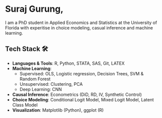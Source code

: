 # Suraj Gurung, 

I am a PhD student in Applied Economics and Statistics at the University of Florida with experitise in choice modeling, casual inference and machine learning.

## Tech Stack 🛠️ 

- **Languages & Tools**: R, Python, STATA, SAS, Git, LATEX
- **Machine Learning**:
    - Supervised: OLS, Logistic regression, Decision Trees, SVM & Random Forest 
    - Unsupervised: Clustering, PCA
    - Deep Learning: CNN
- **Causal Inference**: Econometrics (DiD, RD, IV, Synthetic Control)
- **Choice Modeling**: Conditional Logit Model, Mixed Logit Model, Latent Class Model
- **Visualization**: Matplotlib (Python), ggplot (R)
